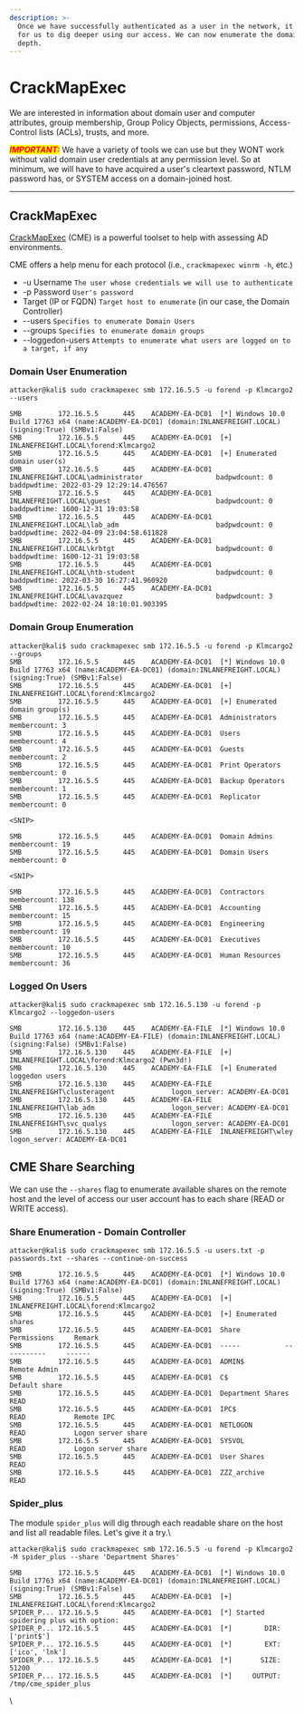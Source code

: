 ```yaml
---
description: >-
  Once we have successfully authenticated as a user in the network, it's time
  for us to dig deeper using our access. We can now enumerate the domain in
  depth.
---
```


# CrackMapExec

We are interested in information about domain user and computer attributes, grouip membership, Group Policy Objects, permissions, Access-Control lists (ACLs), trusts, and more.

_<mark style="color:red;">**IMPORTANT:**</mark>_ We have a variety of tools we can use but they WONT work without valid domain user credentials at any permission level. So at minimum, we will have to have acquired a user's cleartext password, NTLM password has, or SYSTEM access on a domain-joined host.

***



## CrackMapExec

[CrackMapExec](https://github.com/byt3bl33d3r/CrackMapExec) (CME) is a powerful toolset to help with assessing AD environments.&#x20;

CME offers a help menu for each protocol (i.e., `crackmapexec winrm -h`, etc.)

* \-u Username `The user whose credentials we will use to authenticate`
* \-p Password `User's password`
* Target (IP or FQDN) `Target host to enumerate` (in our case, the Domain Controller)
* \--users `Specifies to enumerate Domain Users`
* \--groups `Specifies to enumerate domain groups`
* \--loggedon-users `Attempts to enumerate what users are logged on to a target, if any`

### **Domain User Enumeration**

```shell-session
attacker@kali$ sudo crackmapexec smb 172.16.5.5 -u forend -p Klmcargo2 --users

SMB         172.16.5.5      445    ACADEMY-EA-DC01  [*] Windows 10.0 Build 17763 x64 (name:ACADEMY-EA-DC01) (domain:INLANEFREIGHT.LOCAL) (signing:True) (SMBv1:False)
SMB         172.16.5.5      445    ACADEMY-EA-DC01  [+] INLANEFREIGHT.LOCAL\forend:Klmcargo2 
SMB         172.16.5.5      445    ACADEMY-EA-DC01  [+] Enumerated domain user(s)
SMB         172.16.5.5      445    ACADEMY-EA-DC01  INLANEFREIGHT.LOCAL\administrator                  badpwdcount: 0 baddpwdtime: 2022-03-29 12:29:14.476567
SMB         172.16.5.5      445    ACADEMY-EA-DC01  INLANEFREIGHT.LOCAL\guest                          badpwdcount: 0 baddpwdtime: 1600-12-31 19:03:58
SMB         172.16.5.5      445    ACADEMY-EA-DC01  INLANEFREIGHT.LOCAL\lab_adm                        badpwdcount: 0 baddpwdtime: 2022-04-09 23:04:58.611828
SMB         172.16.5.5      445    ACADEMY-EA-DC01  INLANEFREIGHT.LOCAL\krbtgt                         badpwdcount: 0 baddpwdtime: 1600-12-31 19:03:58
SMB         172.16.5.5      445    ACADEMY-EA-DC01  INLANEFREIGHT.LOCAL\htb-student                    badpwdcount: 0 baddpwdtime: 2022-03-30 16:27:41.960920
SMB         172.16.5.5      445    ACADEMY-EA-DC01  INLANEFREIGHT.LOCAL\avazquez                       badpwdcount: 3 baddpwdtime: 2022-02-24 18:10:01.903395
```

### **Domain Group Enumeration**

```shell-session
attacker@kali$ sudo crackmapexec smb 172.16.5.5 -u forend -p Klmcargo2 --groups
SMB         172.16.5.5      445    ACADEMY-EA-DC01  [*] Windows 10.0 Build 17763 x64 (name:ACADEMY-EA-DC01) (domain:INLANEFREIGHT.LOCAL) (signing:True) (SMBv1:False)
SMB         172.16.5.5      445    ACADEMY-EA-DC01  [+] INLANEFREIGHT.LOCAL\forend:Klmcargo2 
SMB         172.16.5.5      445    ACADEMY-EA-DC01  [+] Enumerated domain group(s)
SMB         172.16.5.5      445    ACADEMY-EA-DC01  Administrators                           membercount: 3
SMB         172.16.5.5      445    ACADEMY-EA-DC01  Users                                    membercount: 4
SMB         172.16.5.5      445    ACADEMY-EA-DC01  Guests                                   membercount: 2
SMB         172.16.5.5      445    ACADEMY-EA-DC01  Print Operators                          membercount: 0
SMB         172.16.5.5      445    ACADEMY-EA-DC01  Backup Operators                         membercount: 1
SMB         172.16.5.5      445    ACADEMY-EA-DC01  Replicator                               membercount: 0

<SNIP>

SMB         172.16.5.5      445    ACADEMY-EA-DC01  Domain Admins                            membercount: 19
SMB         172.16.5.5      445    ACADEMY-EA-DC01  Domain Users                             membercount: 0

<SNIP>

SMB         172.16.5.5      445    ACADEMY-EA-DC01  Contractors                              membercount: 138
SMB         172.16.5.5      445    ACADEMY-EA-DC01  Accounting                               membercount: 15
SMB         172.16.5.5      445    ACADEMY-EA-DC01  Engineering                              membercount: 19
SMB         172.16.5.5      445    ACADEMY-EA-DC01  Executives                               membercount: 10
SMB         172.16.5.5      445    ACADEMY-EA-DC01  Human Resources                          membercount: 36
```

### **Logged On Users**

```shell-session
attacker@kali$ sudo crackmapexec smb 172.16.5.130 -u forend -p Klmcargo2 --loggedon-users

SMB         172.16.5.130    445    ACADEMY-EA-FILE  [*] Windows 10.0 Build 17763 x64 (name:ACADEMY-EA-FILE) (domain:INLANEFREIGHT.LOCAL) (signing:False) (SMBv1:False)
SMB         172.16.5.130    445    ACADEMY-EA-FILE  [+] INLANEFREIGHT.LOCAL\forend:Klmcargo2 (Pwn3d!)
SMB         172.16.5.130    445    ACADEMY-EA-FILE  [+] Enumerated loggedon users
SMB         172.16.5.130    445    ACADEMY-EA-FILE  INLANEFREIGHT\clusteragent              logon_server: ACADEMY-EA-DC01
SMB         172.16.5.130    445    ACADEMY-EA-FILE  INLANEFREIGHT\lab_adm                   logon_server: ACADEMY-EA-DC01
SMB         172.16.5.130    445    ACADEMY-EA-FILE  INLANEFREIGHT\svc_qualys                logon_server: ACADEMY-EA-DC01
SMB         172.16.5.130    445    ACADEMY-EA-FILE  INLANEFREIGHT\wley                      logon_server: ACADEMY-EA-DC01
```



## C**ME Share Searching**

We can use the `--shares` flag to enumerate available shares on the remote host and the level of access our user account has to each share (READ or WRITE access).

### S**hare Enumeration - Domain Controller**

```shell-session
attacker@kali$ sudo crackmapexec smb 172.16.5.5 -u users.txt -p passwords.txt --shares --continue-on-success

SMB         172.16.5.5      445    ACADEMY-EA-DC01  [*] Windows 10.0 Build 17763 x64 (name:ACADEMY-EA-DC01) (domain:INLANEFREIGHT.LOCAL) (signing:True) (SMBv1:False)
SMB         172.16.5.5      445    ACADEMY-EA-DC01  [+] INLANEFREIGHT.LOCAL\forend:Klmcargo2 
SMB         172.16.5.5      445    ACADEMY-EA-DC01  [+] Enumerated shares
SMB         172.16.5.5      445    ACADEMY-EA-DC01  Share           Permissions     Remark
SMB         172.16.5.5      445    ACADEMY-EA-DC01  -----           -----------     ------
SMB         172.16.5.5      445    ACADEMY-EA-DC01  ADMIN$                          Remote Admin
SMB         172.16.5.5      445    ACADEMY-EA-DC01  C$                              Default share
SMB         172.16.5.5      445    ACADEMY-EA-DC01  Department Shares READ            
SMB         172.16.5.5      445    ACADEMY-EA-DC01  IPC$            READ            Remote IPC
SMB         172.16.5.5      445    ACADEMY-EA-DC01  NETLOGON        READ            Logon server share 
SMB         172.16.5.5      445    ACADEMY-EA-DC01  SYSVOL          READ            Logon server share 
SMB         172.16.5.5      445    ACADEMY-EA-DC01  User Shares     READ            
SMB         172.16.5.5      445    ACADEMY-EA-DC01  ZZZ_archive     READ 
```



### S**pider\_plus**

&#x20;The module `spider_plus` will dig through each readable share on the host and list all readable files. Let's give it a try.\


```shell-session
attacker@kali$ sudo crackmapexec smb 172.16.5.5 -u forend -p Klmcargo2 -M spider_plus --share 'Department Shares'

SMB         172.16.5.5      445    ACADEMY-EA-DC01  [*] Windows 10.0 Build 17763 x64 (name:ACADEMY-EA-DC01) (domain:INLANEFREIGHT.LOCAL) (signing:True) (SMBv1:False)
SMB         172.16.5.5      445    ACADEMY-EA-DC01  [+] INLANEFREIGHT.LOCAL\forend:Klmcargo2 
SPIDER_P... 172.16.5.5      445    ACADEMY-EA-DC01  [*] Started spidering plus with option:
SPIDER_P... 172.16.5.5      445    ACADEMY-EA-DC01  [*]        DIR: ['print$']
SPIDER_P... 172.16.5.5      445    ACADEMY-EA-DC01  [*]        EXT: ['ico', 'lnk']
SPIDER_P... 172.16.5.5      445    ACADEMY-EA-DC01  [*]       SIZE: 51200
SPIDER_P... 172.16.5.5      445    ACADEMY-EA-DC01  [*]     OUTPUT: /tmp/cme_spider_plus
```

\


###
